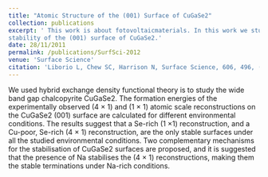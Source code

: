 ```yaml
---
title: "Atomic Structure of the (001) Surface of CuGaSe2"
collection: publications
excerpt: ' This work is about fotovoltaicmaterials. In this work we studied the
stability of the (001) surface of CuGaSe2.' 
date: 28/11/2011
permalink: /publications/SurfSci-2012
venue: 'Surface Science'
citation: 'Liborio L, Chew SC, Harrison N, Surface Science, 606, 496, (2012).'
---
```

We used hybrid exchange density functional theory is to study the wide band gap chalcopyrite CuGaSe2. The formation
energies of the experimentally observed (4 × 1) and (1 × 1) atomic scale reconstructions on the
CuGaSe2 (001) surface are calculated for different environmental conditions. The results suggest that a Se-rich
(1 ×1) reconstruction, and a Cu-poor, Se-rich (4 × 1) reconstruction, are the only stable surfaces under
all the studied environmental conditions. Two complementary mechanisms for the stabilisation of CuGaSe2
surfaces are proposed, and it is suggested that the presence of Na stabilises the (4 × 1) reconstructions, making
them the stable terminations under Na-rich conditions.
